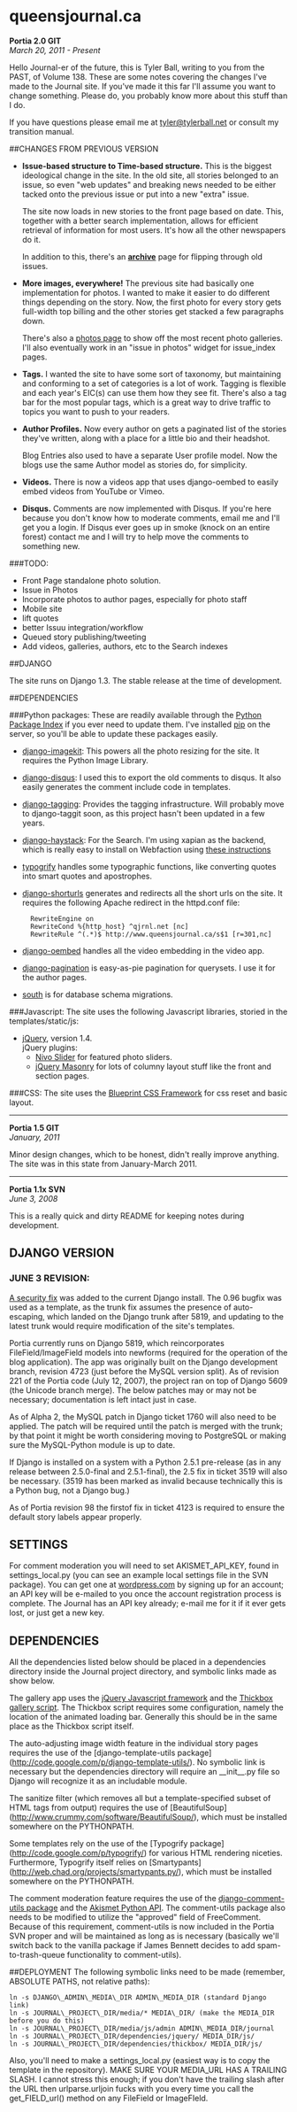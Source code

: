 # queensjournal.ca
**Portia 2.0 GIT**    
_March 20, 2011 - Present_

Hello Journal-er of the future, this is Tyler Ball, writing to you from 
the PAST, of Volume 138. These are some notes covering the changes I've
made to the Journal site. If you've made it this far I'll assume you
want to change something. Please do, you probably know more about this
stuff than I do.

If you have questions please email me at tyler@tylerball.net or consult my transition manual.

##CHANGES FROM PREVIOUS VERSION

* **Issue-based structure to Time-based structure.** This is the biggest ideological change in the site. In the old site, all stories belonged to an issue, so even "web updates" and breaking news needed to be either tacked onto the previous issue or put into a new "extra" issue.
	
	The site now loads in new stories to the front page based on date. This, together with a better search implementation, allows for efficient retrieval of information for most users. It's how all the other newspapers do it.
	
	In addition to this, there's an [**archive**](http://queensjournal.ca/archives/) page for flipping through old issues.
		
* **More images, everywhere!** The previous site had basically one implementation for photos. I wanted to make it easier to do different things depending on the story. Now, the first photo for every story gets full-width top billing and the other stories get stacked a few paragraphs down.
    
    There's also a [photos page](http://queensjournal.ca/photos) to show off the most recent photo galleries. I'll also eventually work in an "issue in photos" widget for issue_index pages.
    
* **Tags.** I wanted the site to have some sort of taxonomy, but maintaining and conforming to a set of categories is a lot of work. Tagging is flexible and each year's EIC(s) can use them how they see fit. There's also a tag bar for the most popular tags, which is a great way to drive traffic to topics you want to push to your readers.

* **Author Profiles.** Now every author on gets a paginated list of the stories they've written, along with a place for a little bio and their headshot.

    Blog Entries also used to have a separate User profile model. Now the blogs use the same Author model as stories do, for simplicity.
    
* **Videos.** There is now a videos app that uses django-oembed to easily embed videos from YouTube or Vimeo.

* **Disqus.** Comments are now implemented with Disqus. If you're here because you don't know how to moderate comments, email me and I'll get you a login. If Disqus ever goes up in smoke (knock on an entire forest) contact me and I will try to help move the comments to something new.

###TODO:
* Front Page standalone photo solution.
* Issue in Photos
* Incorporate photos to author pages, especially for photo staff
* Mobile site
* lift quotes
* better Issuu integration/workflow
* Queued story publishing/tweeting
* Add videos, galleries, authors, etc to the Search indexes

##DJANGO

The site runs on Django 1.3. The stable release at the time
of development.

##DEPENDENCIES

###Python packages:
These are readily available through the [Python Package Index](http://pypi.python.org/pypi) if you ever need to update them. I've
installed [pip](http://www.pip-installer.org/) on the server, so you'll be able to update these packages easily.

* [django-imagekit](https://github.com/jdriscoll/django-imagekit/): This powers all the photo resizing for the site. It requires the Python Image Library.

* [django-disqus](https://github.com/arthurk/django-disqus): I used this to export the old comments to disqus. It also easily generates the comment include code in templates.

* [django-tagging](http://code.google.com/p/django-tagging/): Provides the tagging infrastructure. Will probably move to django-taggit soon, as this project hasn't been updated in a few years.

* [django-haystack](http://haystacksearch.org/): For the Search. I'm using xapian as the backend, which is really easy to install on Webfaction using [these instructions](http://forum.webfaction.com/viewtopic.php?pid=14394#p14394)

* [typogrify](http://code.google.com/p/typogrify/) handles some typographic functions, like converting quotes into smart quotes and apostrophes.

* [django-shorturls](https://github.com/jacobian/django-shorturls) generates and redirects all the short urls on the site. It requires the following Apache redirect in the httpd.conf file:
    
        RewriteEngine on
        RewriteCond %{http_host} ^qjrnl.net [nc]
        RewriteRule ^(.*)$ http://www.queensjournal.ca/s$1 [r=301,nc]
    
* [django-oembed](http://code.google.com/p/django-oembed/) handles all the video embedding in the video app.

* [django-pagination](http://code.google.com/p/django-pagination/) is easy-as-pie pagination for querysets. I use it for the author pages.

* [south](http://south.aeracode.org/) is for database schema migrations.

###Javascript:
The site uses the following Javascript libraries, storied in the templates/static/js:

* [jQuery](http://jquery.com/), version 1.4.  
jQuery plugins:
    * [Nivo Slider](http://nivo.dev7studios.com/) for featured photo sliders.
    * [jQuery Masonry](http://masonry.desandro.com/) for lots of columny layout stuff like the front and section pages.
    
###CSS:
The site uses the [Blueprint CSS Framework](http://www.blueprintcss.org/) for css reset and basic layout.

-----------------------------------------------------------------------
**Portia 1.5 GIT**  
_January, 2011_

Minor design changes, which to be honest, didn't really improve anything.
The site was in this state from January-March 2011.

-----------------------------------------------------------------------
**Portia 1.1x SVN**  
_June 3, 2008_

This is a really quick and dirty README for keeping notes during development.
	
DJANGO VERSION
----
### JUNE 3 REVISION:
[A security fix](http://www.djangoproject.com/weblog/2008/may/14/security/) was added to the current Django install. The 0.96 bugfix was used as a template, as the trunk fix assumes the presence of auto-escaping, which landed on the Django trunk after 5819, and updating to the latest trunk would require 
modification of the site's templates.

Portia currently runs on Django 5819, which reincorporates FileField/ImageField models into newforms (required for the operation of the blog application). The app was originally built on the Django development branch, revision 4723 (just before the MySQL version split). As of revision 221 of the Portia code (July 12, 2007), the project ran on top of Django 5609 (the Unicode branch merge). The below patches may or may not be necessary; documentation is left intact just in case.

As of Alpha 2, the MySQL patch in Django ticket 1760 will also need to 
be applied. The patch will be required until the patch is merged with 
the trunk; by that point it might be worth considering moving to 
PostgreSQL or making sure the MySQL-Python module is up to date.

If Django is installed on a system with a Python 2.5.1 pre-release (as 
in any release between 2.5.0-final and 2.5.1-final), the 
2.5 fix in ticket 3519 will also be necessary. (3519 has been marked as 
invalid because technically this is a Python bug, not a Django bug.)

As of Portia revision 98 the firstof fix in ticket 4123 is required to 
ensure the default story labels appear properly.

## SETTINGS
For comment moderation you will need to set AKISMET\_API\_KEY, found in  settings_local.py (you can see an example local settings file in the SVN package). You can get one at [wordpress.com](http://wordpress.com/) by signing up for an account; an API key will be e-mailed to you once the account registration process is complete. The Journal has an API key already; e-mail me for it if it ever gets lost, or just get a new key.

## DEPENDENCIES
All the dependencies listed below should be placed in a dependencies
directory inside the Journal project directory, and symbolic links
made as show below.

The gallery app uses the [jQuery Javascript framework](http://www.jquery.com) and the [Thickbox gallery script](http://jquery.com/demo/thickbox/). The Thickbox script requires some configuration, namely the location of the animated loading bar. Generally this should be in the same place as the Thickbox script itself.

The auto-adjusting image width feature in the individual story pages requires the use of the [django-template-utils package] (http://code.google.com/p/django-template-utils/). No symbolic link is necessary but the dependencies directory will require an \_\_init__.py file so Django will recognize it as an includable module.

The sanitize filter (which removes all but a template-specified subset of HTML tags from output) requires the use of [BeautifulSoup] (http://www.crummy.com/software/BeautifulSoup/), which must 
be installed somewhere on the PYTHONPATH.

Some templates rely on the use of the [Typogrify package] (http://code.google.com/p/typogrify/) for various HTML rendering 
niceties. Furthermore, Typogrify itself relies on [Smartypants] (http://web.chad.org/projects/smartypants.py/), which must be installed 
somewhere on the PYTHONPATH.

The comment moderation feature requires the use of the [django-comment-utils package](http://code.google.com/p/django-comment-utils/) and the [Akismet Python API](http://www.voidspace.org.uk/python/akismet_python.html). The comment-utils package also needs to be modified to utilize the "approved" field of FreeComment. Because of this requirement, comment-utils is now included in the Portia SVN proper and will be maintained as long as is necessary (basically we'll switch back to the vanilla package if James Bennett decides to add spam-to-trash-queue functionality to comment-utils).

##DEPLOYMENT
The following symbolic links need to be made (remember, ABSOLUTE PATHS, 
not relative paths):

    ln -s DJANGO\_ADMIN\_MEDIA\_DIR ADMIN\_MEDIA_DIR (standard Django link)
    ln -s JOURNAL\_PROJECT\_DIR/media/* MEDIA\_DIR/ (make the MEDIA_DIR before you do this)
    ln -s JOURNAL\_PROJECT\_DIR/media/js/admin ADMIN\_MEDIA_DIR/journal
    ln -s JOURNAL\_PROJECT\_DIR/dependencies/jquery/ MEDIA_DIR/js/
    ln -s JOURNAL\_PROJECT\_DIR/dependencies/thickbox/ MEDIA_DIR/js/

Also, you'll need to make a settings\_local.py (easiest way is to copy the template in the repository). MAKE SURE YOUR MEDIA\_URL HAS A TRAILING SLASH. I cannot stress this enough; if you don't have the trailing slash after the URL then urlparse.urljoin fucks with you every time you call the get\_FIELD_url() method on any FileField or ImageFIeld.
